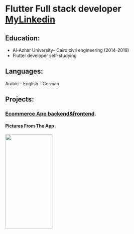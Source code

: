 # Flutter Full stack developer  [   MyLinkedin](https://www.linkedin.com/in/ahmed-mohamed-ali-6aa3492b5/)

## Education:
- Al-Azhar University– Cairo civil engineering (2014-2019)								       		
- Flutter developer self-studying          		

## Languages:
Arabic - English -  German

## Projects:

###  [Ecommerce App backend&frontend](https://github.com/ahmiidmoali/Ecommerce-App-).

#### Pictures From The App .

<img src="assets/image/dbannel2.gif" width="150" height="300">



